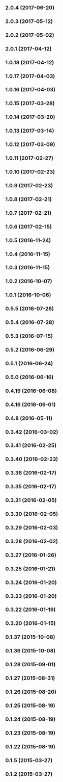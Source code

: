 ### 2.0.4 (2017-06-20)


### 2.0.3 (2017-05-12)


### 2.0.2 (2017-05-02)


### 2.0.1 (2017-04-12)


### 1.0.18 (2017-04-12)


### 1.0.17 (2017-04-03)


### 1.0.16 (2017-04-03)


### 1.0.15 (2017-03-28)


### 1.0.14 (2017-03-20)


### 1.0.13 (2017-03-14)


### 1.0.12 (2017-03-09)


### 1.0.11 (2017-02-27)


### 1.0.10 (2017-02-23)


### 1.0.9 (2017-02-23)


### 1.0.8 (2017-02-21)


### 1.0.7 (2017-02-21)


### 1.0.6 (2017-02-15)


### 1.0.5 (2016-11-24)


### 1.0.4 (2016-11-15)


### 1.0.3 (2016-11-15)


### 1.0.2 (2016-10-07)


### 1.0.1 (2016-10-06)


### 0.5.5 (2016-07-28)


### 0.5.4 (2016-07-28)


### 0.5.3 (2016-07-15)


### 0.5.2 (2016-06-29)


### 0.5.1 (2016-06-24)


### 0.5.0 (2016-06-16)


### 0.4.19 (2016-06-08)


### 0.4.16 (2016-06-01)


### 0.4.8 (2016-05-11)


### 0.3.42 (2016-03-02)


### 0.3.41 (2016-02-25)


### 0.3.40 (2016-02-23)


### 0.3.36 (2016-02-17)


### 0.3.35 (2016-02-17)


### 0.3.31 (2016-02-05)


### 0.3.30 (2016-02-05)


### 0.3.29 (2016-02-03)


### 0.3.28 (2016-02-02)


### 0.3.27 (2016-01-26)


### 0.3.25 (2016-01-21)


### 0.3.24 (2016-01-20)


### 0.3.23 (2016-01-20)


### 0.3.22 (2016-01-19)


### 0.3.20 (2016-01-15)


### 0.1.37 (2015-10-08)


### 0.1.36 (2015-10-08)


### 0.1.28 (2015-09-01)


### 0.1.27 (2015-08-31)


### 0.1.26 (2015-08-20)


### 0.1.25 (2015-08-19)


### 0.1.24 (2015-08-19)


### 0.1.23 (2015-08-19)


### 0.1.22 (2015-08-19)


### 0.1.5 (2015-03-27)


### 0.1.2 (2015-03-27)

